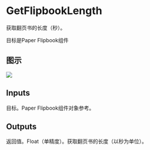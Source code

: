 # GetFlipbookLength

获取翻页书的长度（秒）。

目标是Paper Flipbook组件

## 图示

![]($-20221218-18233104.png)

## Inputs

目标。Paper Flipbook组件对象参考。 

## Outputs

返回值。Float（单精度）。获取翻页书的长度（以秒为单位）。
